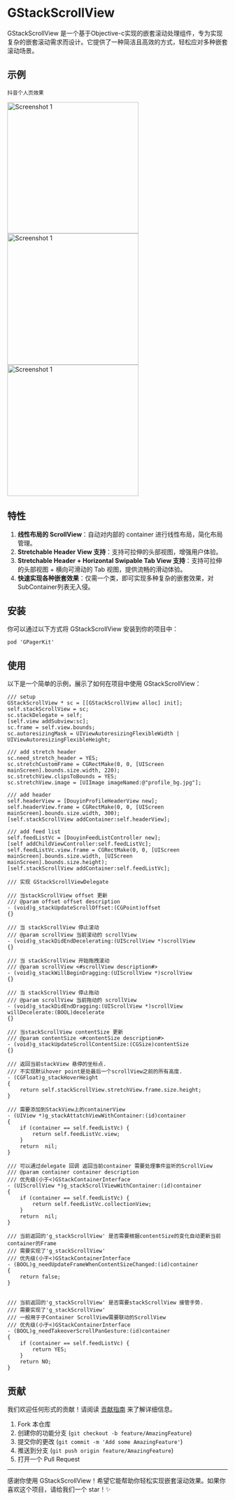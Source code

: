 
# GStackScrollView

GStackScrollView 是一个基于Objective-c实现的嵌套滚动处理组件，专为实现复杂的嵌套滚动需求而设计。它提供了一种简洁且高效的方式，轻松应对多种嵌套滚动场景。

## 示例

`抖音个人页效果`

<a href="https://github.com/user-attachments/assets/8e7bfa29-1920-4af7-acff-22dac0b64875"><img src="https://github.com/user-attachments/assets/8e7bfa29-1920-4af7-acff-22dac0b64875" alt="Screenshot 1" width="300"/></a>
<a href="https://github.com/user-attachments/assets/47ca060d-9401-44a8-8f5d-2c51a05a2f94"><img src="https://github.com/user-attachments/assets/47ca060d-9401-44a8-8f5d-2c51a05a2f94" alt="Screenshot 1" width="300"/></a>
<a href="https://github.com/user-attachments/assets/1b7da95e-988a-4c62-b240-12e85c8513dd"><img src="https://github.com/user-attachments/assets/1b7da95e-988a-4c62-b240-12e85c8513dd" alt="Screenshot 1" width="300"/></a>


## 特性

1. **线性布局的 ScrollView**：自动对内部的 container 进行线性布局，简化布局管理。
2. **Stretchable Header View 支持**：支持可拉伸的头部视图，增强用户体验。
3. **Stretchable Header + Horizontal Swipable Tab View 支持**：支持可拉伸的头部视图 + 横向可滑动的 Tab 视图，提供流畅的滑动体验。
4. **快速实现各种嵌套效果**：仅需一个类，即可实现多种复杂的嵌套效果，对SubContainer列表无入侵。 

## 安装

你可以通过以下方式将 GStackScrollView 安装到你的项目中：

```
pod 'GPagerKit'
```


## 使用

以下是一个简单的示例，展示了如何在项目中使用 GStackScrollView：

```objc
/// setup
GStackScrollView * sc = [[GStackScrollView alloc] init];
self.stackScrollView = sc;
sc.stackDelegate = self;
[self.view addSubview:sc];
sc.frame = self.view.bounds;
sc.autoresizingMask = UIViewAutoresizingFlexibleWidth | UIViewAutoresizingFlexibleHeight;

/// add stretch header
sc.need_stretch_header = YES;
sc.stretchCustomFrame = CGRectMake(0, 0, [UIScreen mainScreen].bounds.size.width, 220);
sc.stretchView.clipsToBounds = YES;
sc.stretchView.image = [UIImage imageNamed:@"profile_bg.jpg"];

/// add header 
self.headerView = [DouyinProfileHeaderView new];
self.headerView.frame = CGRectMake(0, 0, [UIScreen mainScreen].bounds.size.width, 300);
[self.stackScrollView addContainer:self.headerView];

/// add feed list
self.feedListVc = [DouyinFeedListController new];
[self addChildViewController:self.feedListVc];
self.feedListVc.view.frame = CGRectMake(0, 0, [UIScreen mainScreen].bounds.size.width, [UIScreen mainScreen].bounds.size.height);
[self.stackScrollView addContainer:self.feedListVc];
```

```objc
/// 实现 GStackScrollViewDelegate

/// 当stackScrollView offset 更新
/// @param offset offset description
- (void)g_stackUpdateScrollOffset:(CGPoint)offset
{}

/// 当 stackScrollView 停止滚动
/// @param scrollView 当前滚动的 scrollView
- (void)g_stackDidEndDecelerating:(UIScrollView *)scrollView
{}

/// 当 stackScrollView 开始拖拽滚动
/// @param scrollView <#scrollView description#>
- (void)g_stackWillBeginDragging:(UIScrollView *)scrollView
{}

/// 当 stackScrollView 停止拖动
/// @param scrollView 当前拖动的 scrollView
- (void)g_stackDidEndDragging:(UIScrollView *)scrollView willDecelerate:(BOOL)decelerate
{}

/// 当stackScrollView contentSize 更新
/// @param contentSize <#contentSize description#>
- (void)g_stackUpdateScrollContentSize:(CGSize)contentSize
{}

/// 返回当前stackView 悬停的坐标点.
/// 不实现默认hover point是处最后一个scrollView之前的所有高度.
- (CGFloat)g_stackHoverHeight
{
    return self.stackScrollView.stretchView.frame.size.height;
}

/// 需要添加到StackView上的containerView
- (UIView *)g_stackAttatchViewWithContainer:(id)container
{
    if (container == self.feedListVc) {
        return self.feedListVc.view;
    }
    return  nil;
}

/// 可以通过delegate 回调 返回当前container 需要处理事件监听的ScrollView
/// @param container container description
/// 优先级(小于<)GStackContainerInterface
- (UIScrollView *)g_stackScrollViewWithContainer:(id)container
{
    if (container == self.feedListVc) {
        return self.feedListVc.collectionView;
    }
    return  nil;
}

/// 当前返回的'g_stackScrollView' 是否需要根据contentSize的变化自动更新当前container的Frame
/// 需要实现了'g_stackScrollView'
/// 优先级(小于<)GStackContainerInterface
- (BOOL)g_needUpdateFrameWhenContentSizeChanged:(id)container
{
    return false;
}


/// 当前返回的'g_stackScrollView' 是否需要stackScrollView 接管手势.
/// 需要实现了'g_stackScrollView'
/// 一般用于子Container ScrollView需要联动的ScrollView
/// 优先级(小于<)GStackContainerInterface
- (BOOL)g_needTakeoverScrollPanGesture:(id)container
{
    if (container == self.feedListVc) {
        return YES;
    }
    return NO;
}
```

## 贡献

我们欢迎任何形式的贡献！请阅读 [贡献指南](CONTRIBUTING.md) 来了解详细信息。

1. Fork 本仓库
2. 创建你的功能分支 (`git checkout -b feature/AmazingFeature`)
3. 提交你的更改 (`git commit -m 'Add some AmazingFeature'`)
4. 推送到分支 (`git push origin feature/AmazingFeature`)
5. 打开一个 Pull Request


---

感谢你使用 GStackScrollView！希望它能帮助你轻松实现嵌套滚动效果。如果你喜欢这个项目，请给我们一个 star！✨

